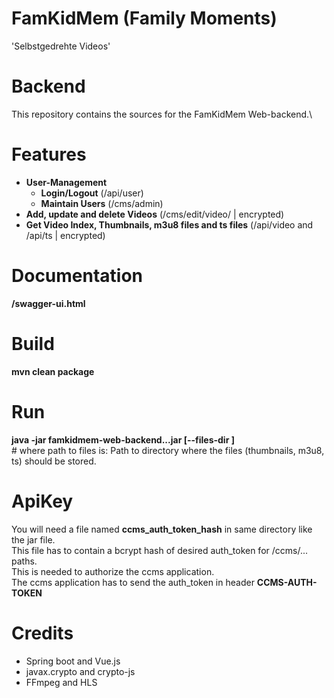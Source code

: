 # FamKidMem (Family Moments)
'Selbstgedrehte Videos'

# Backend
This repository contains the sources for the FamKidMem Web-backend.\


# Features
* **User-Management**
  * **Login/Logout**  (/api/user)
  * **Maintain Users** (/cms/admin)
* **Add, update and delete Videos** (/cms/edit/video/ | encrypted)
* **Get Video Index, Thumbnails, m3u8 files and ts files** (/api/video and /api/ts | encrypted)

# Documentation
**/swagger-ui.html**

# Build
**mvn clean package**

# Run
**java -jar famkidmem-web-backend...jar [--files-dir <path-to-files>]**\
\# where path to files is: Path to directory where the files (thumbnails, m3u8, ts) should be stored.

# ApiKey
You will need a file named **ccms_auth_token_hash** in same directory like the jar file.\
This file has to contain a bcrypt hash of desired auth_token for /ccms/... paths.\
This is needed to authorize the ccms application.\
The ccms application has to send the auth_token in header **CCMS-AUTH-TOKEN**

# Credits
* Spring boot and Vue.js
* javax.crypto and crypto-js
* FFmpeg and HLS

